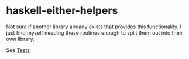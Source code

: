 # haskell-either-helpers

Not sure if another library already exists that provides this functionality. I just find myself needing these routines enough to split them out into their own library.

See [Tests](./tests/Haskell/Helpers/EitherSpec.hs)
